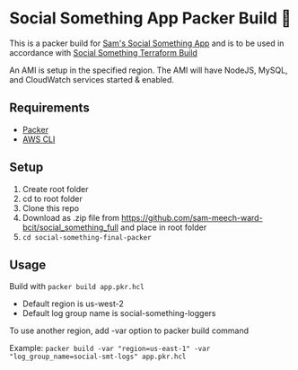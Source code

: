 ﻿# Social Something App Packer Build 🤗
 
This is a packer build for [Sam's Social Something App](https://github.com/sam-meech-ward-bcit/social_something_full) and is to be used in accordance with [Social Something Terraform Build](https://github.com/hu9okwan/social-something-final-terraform)

An AMI is setup in the specified region. The AMI will have NodeJS, MySQL, and CloudWatch services started & enabled. 


 
## Requirements
- [Packer](https://www.packer.io/downloads)
- [AWS CLI](https://aws.amazon.com/cli/)
 
## Setup 
1. Create root folder
2. cd to root folder
4. Clone this repo
5. Download as .zip file from https://github.com/sam-meech-ward-bcit/social_something_full and place in root folder
6. ``` cd social-something-final-packer ```

## Usage
Build with ``` packer build app.pkr.hcl ```
- Default region is us-west-2
- Default log group name is social-something-loggers

To use another region, add -var option to packer build command

Example: ``` packer build -var "region=us-east-1" -var "log_group_name=social-smt-logs" app.pkr.hcl  ```
